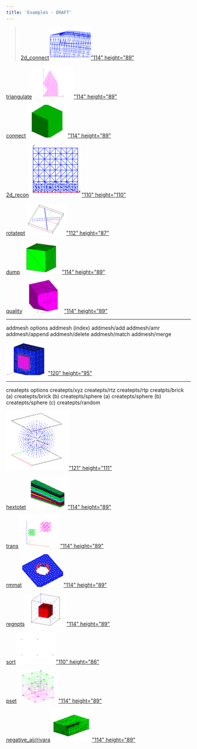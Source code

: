 ```yaml
---
title: 'Examples - DRAFT'
---
```


> [2d\_connect](2d_connect/test/html/main_2d_connect.html)[![](2d_connect/test/html/image/2d_connect2_tn.gif)"114"
> height="89"](2d_connect/test/html/main_2d_connect.html)

[triangulate![](triangulate/test/html/image/triang4_tn.gif)"114"
height="89"](triangulate/test/html/main_tri.html)

[connect](connect/test/html/main_connect.html)[![](connect/test/html/image/output_connect_tn.gif)"114"
height="89"](connect/test/html/main_connect.html)

[2d\_recon![](2d_recon/test/html/image/image1_tn.gif)"110"
height="110"](2d_recon/test/html/main_2d_recon.html)

[rotatept![](rotatept/test/html/image/rotatept2_tn.gif)"112"
height="87"](rotatept/test/html/main_rotatept.html)

[dump](dump/test/html/main_dump.html)[![](dump/test/html/image/output_tn.gif)"114"
height="89"](dump/test/html/main_dump.html)

[quality![](quality_pcc/test/html/image/qua11skew_tn.gif)"114"
height="89"](quality_pcc/test/html/main_qual.html)

------------------------------------------------------------------------

addmesh options addmesh (index) addmesh/add addmesh/amr addmesh/append
addmesh/delete addmesh/match addmesh/merge

[![](addmesh/test/html/image/addmesh_add/addmesh_out1_tn.gif)"120"
height="95"](addmesh/test/html/main_addmesh.html)

------------------------------------------------------------------------

createpts options createpts/xyz createpts/rtz createpts/rtp
creatpts/brick (a) createpts/brick (b) createpts/sphere (a)
createpts/sphere (b) createpts/sphere (c) createpts/random

[![](createpts/test/html/image/image6tn.gif)"121"
height="111"](createpts/test/html/main_createpts.html)

[hextotet![](hextotet/test/html/image/output_tet_tn.gif)"114"
height="89"](hextotet/test/html/main_hextet.html)

[trans![](trans/test/html/image/trans2_tn.gif)"114"
height="89"](trans/test/html/main_trans.html)

[rmmat![](rmmat/test/html/image/rmmat4_tn.gif)"114"
height="89"](rmmat/test/html/main_rmmat.html)

[regnpts![](regnpts/test/html/image/regnpts2_tn.gif)"114"
height="89"](regnpts/test/html/main_regnpts.html)

[sort![](sort/test/html/image/sort_tn.gif)"110"
height="86"](sort/test/html/main_sort.html)

[pset![](pset/test/html/image/pset2_tn.gif)"114"
height="89"](pset/test/html/main_pset.html)

[negative\_aij/rivara![](refine_rivara/test/html/image/rivara2_tn.gif)"114"
height="89"](refine_rivara/test/html/main_rivara.html)
